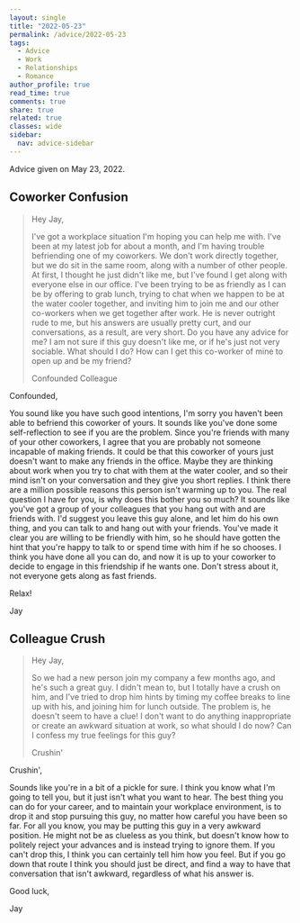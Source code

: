 ```yaml
---
layout: single
title: "2022-05-23"
permalink: /advice/2022-05-23
tags:
  - Advice
  - Work
  - Relationships
  - Romance
author_profile: true
read_time: true
comments: true
share: true
related: true
classes: wide
sidebar:
  nav: advice-sidebar
---
```


Advice given on May 23, 2022.

## Coworker Confusion

> Hey Jay,
>
> I've got a workplace situation I'm hoping you can help me with. I've been at
> my latest job for about a month, and I'm having trouble befriending one of
> my coworkers. We don't work directly together, but we do sit in the same
> room, along with a number of other people. At first, I thought he just didn't
> like me, but I've found I get along with everyone else in our office. I've
> been trying to be as friendly as I can be by offering to grab lunch, trying
> to chat when we happen to be at the water cooler together, and inviting him
> to join me and our other co-workers when we get together after work. He is
> never outright rude to me, but his answers are usually pretty curt, and our
> conversations, as a result, are very short. Do you have any advice for me?
> I am not sure if this guy doesn't like me, or if he's just not very sociable.
> What should I do? How can I get this co-worker of mine to open up and be
> my friend?
>
> Confounded Colleague

Confounded,

You sound like you have such good intentions, I'm sorry you haven't been able
to befriend this coworker of yours. It sounds like you've done some
self-reflection to see if you are the problem. Since you're friends with many
of your other coworkers, I agree that you are probably not someone incapable
of making friends. It could be that this coworker of yours just doesn't want
to make any friends in the office. Maybe they are thinking about work when you
try to chat with them at the water cooler, and so their mind isn't on your
conversation and they give you short replies. I think there are a million
possible reasons this person isn't warming up to you. The real question I have
for you, is why does this bother you so much? It sounds like you've got a
group of your colleagues that you hang out with and are friends with. I'd
suggest you leave this guy alone, and let him do his own thing, and you can
talk to and hang out with your friends. You've made it clear you are willing
to be friendly with him, so he should have gotten the hint that you're happy to
talk to or spend time with him if he so chooses. I think you have done all you
can do, and now it is up to your coworker to decide to engage in this
friendship if he wants one. Don't stress about it, not everyone gets along as
fast friends.

Relax!

Jay


## Colleague Crush

> Hey Jay,
>
> So we had a new person join my company a few months ago, and he's such a
> great guy. I didn't mean to, but I totally have a crush on him, and I've
> tried to drop him hints by timing my coffee breaks to line up with his, and
> joining him for lunch outside. The problem is, he doesn't seem to have a
> clue! I don't want to do anything inappropriate or create an awkward
> situation at work, so what should I do now? Can I confess my true feelings
> for this guy?
>
> Crushin'

Crushin',

Sounds like you're in a bit of a pickle for sure. I think you know what I'm
going to tell you, but it just isn't what you want to hear. The best thing
you can do for your career, and to maintain your workplace environment, is to
drop it and stop pursuing this guy, no matter how careful you have been so far.
For all you know, you may be putting this guy in a very awkward position. He
might not be as clueless as you think, but doesn't know how to politely reject
your advances and is instead trying to ignore them. If you can't drop this, I
think you can certainly tell him how you feel. But if you go down that route
I think you should just be direct, and find a way to have that conversation
that isn't awkward, regardless of what his answer is.


Good luck,

Jay
